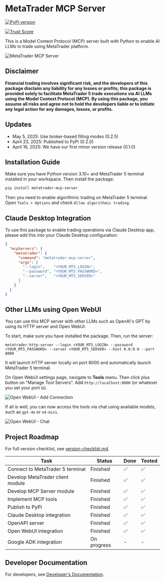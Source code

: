 # MetaTrader MCP Server

[![PyPI version](https://img.shields.io/pypi/v/metatrader-mcp-server.svg?style=flat&color=blue)](https://pypi.org/project/metatrader-mcp-server/)

[![Trust Score](https://archestra.ai/mcp-catalog/api/badge/quality/ariadng/metatrader-mcp-server)](https://archestra.ai/mcp-catalog/ariadng__metatrader-mcp-server)

This is a Model Context Protocol (MCP) server built with Python to enable AI LLMs to trade using MetaTrader platform.

![MetaTrader MCP Server](https://yvkbpmmzjmfqjxusmyop.supabase.co/storage/v1/object/public/github//metatrader-mcp-server-1.png)

## Disclaimer

**Financial trading involves significant risk, and the developers of this package disclaim any liability for any losses or profits; this package is provided solely to facilitate MetaTrader 5 trade executions via AI LLMs using the Model Context Protocol (MCP). By using this package, you assume all risks and agree not to hold the developers liable or to initiate any legal action for any damages, losses, or profits.**

## Updates

- May 5, 2025: Use broker-based filling modes (0.2.5)
- April 23, 2025: Published to PyPi (0.2.0) 
- April 16, 2025: We have our first minor version release (0.1.0) 

## Installation Guide

Make sure you have Python version 3.10+ and MetaTrader 5 terminal installed in your workspace. Then install the package:

```bash
pip install metatrader-mcp-server
```

Then you need to enable algorithmic trading on MetaTrader 5 terminal. Open `Tools > Options` and check `Allow algorithmic trading`.

## Claude Desktop Integration

To use this package to enable trading operations via Claude Desktop app, please add this into your Claude Desktop configuration:

```json
{
  "mcpServers": {
    "metatrader": {
      "command": "metatrader-mcp-server",
      "args": [
        "--login",    "<YOUR_MT5_LOGIN>",
        "--password", "<YOUR_MT5_PASSWORD>",
        "--server",   "<YOUR_MT5_SERVER>"
      ]
    }
  }
}
```

## Other LLMs using Open WebUI

You can use this MCP server with other LLMs such as OpenAI's GPT by using its HTTP server and Open WebUI.

To start, make sure you have installed the package. Then, run the server:

```
metatrader-http-server --login <YOUR_MT5_LOGIN> --password <YOUR_MT5_PASSWORD> --server <YOUR_MT5_SERVER> --host 0.0.0.0 --port 8000
```

It will launch HTTP server locally on port 8000 and automatically launch MetaTrader 5 terminal.

On Open WebUI settings page, navigate to **Tools** menu. Then click plus button on "Manage Tool Servers". Add `http://localhost:8000` (or whatever you set your port is).

![Open WebUI - Add Connection](https://yvkbpmmzjmfqjxusmyop.supabase.co/storage/v1/object/public/github//openwebui-add-tools.png)

If all is well, you can now access the tools via chat using available models, such as `gpt-4o` or `o4-mini`.

![Open WebUI - Chat](https://yvkbpmmzjmfqjxusmyop.supabase.co/storage/v1/object/public/github//openwebui-macos.png)

## Project Roadmap

For full version checklist, see [version-checklist.md](docs/roadmap/version-checklist.md).

| Task | Status | Done | Tested |
|------|--------|------|--------|
| Connect to MetaTrader 5 terminal | Finished | ✅ | ✅ |
| Develop MetaTrader client module | Finished | ✅ | ✅ |
| Develop MCP Server module | Finished | ✅ | ✅ |
| Implement MCP tools | Finished | ✅ | ✅ |
| Publish to PyPi | Finished | ✅ | ✅ |
| Claude Desktop integration | Finished | ✅ | ✅ |
| OpenAPI server | Finished | ✅ | ✅ |
| Open WebUI integration | Finished | ✅ | ✅ |
| Google ADK integration | On progress | - | - |

## Developer Documentation

For developers, see [Developer's Documentation](docs/README.md).
